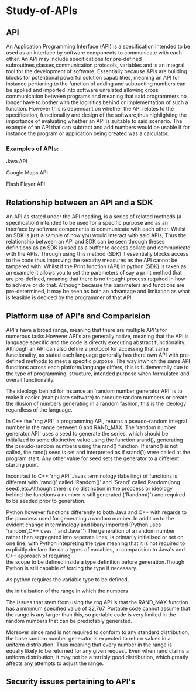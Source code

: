 # Study-of-APIs

## API
An Application Programming Interface (API) is a specification intended to be used as an interface by software components to communicate with each other. An API may include specifications for pre-defined subroutines,classes,communication protocols, variables and is an integral tool for the development of software. Essentially because APIs are building blocks for potentional powerful solution capabilities, meaning an API for instance pertianing to the function of adding and subtracting numbers can be applied and imported into software unrelated allowing cross communication between programs and meaning that said programmers no longer have to bother with the logisitics behind or implementation of such a function. However this is dependant on whether the API relates to the specification, functionality and design of the software,thus highlighting the importance of evaluating whether an API is suitable to said scenario. The example of an API that can subtract and add numbers would be usable if for instance the program or application being created was a calculator. 

### Examples of APIs:
Java API

Google Maps API

Flash Player API


##  Relationship between an API and a SDK
An API as stated under the API heading, is a series of related methods (a specification) intended to be used for a specific purpose and as an interface by software components to communicate with each other. Whilst an SDK is just a sample of how you would interact with said APIs, Thus the relationship between an API and SDK can be seen through theses definitions as an SDK is used as a buffer to access collate and communicate with the APIs. Through using this method (SDK) it essentially blocks access to the code thus improving the security measures as the API cannot be tampered with. Whilst if the Print function (API) in python (SDK) is taken as an example it allows you to set the parameters of say a print method that are pre-defined, meaning that there is no thought process required in how to achieve or do that. Although because the parameters and functions are pre-determined, it may be seen as both an advantage and limitation as what is feasible is decided by the programmer of that API.

## Platform use of API's and Comparision 

API's have a broad range, meaning that there are multiple API's for numerous tasks.However API's are generally native, meaning that the API is language specific and the code is directly executing abstract functionality. Although an API can also define a protocol for accessing that same functionality, as stated each language generally has there own API with pre-defined methods to meet a specific purpose. The way inwhich the same API functions across each platform/language differs, this is fudementally due to the type of programming, structure, intended purpose when formulated and overall functionality. 

The ideology behind for instance an 'random number generator API' is to make it easier (manipulate software) to produce random numbers or create the illusion of numbers generating in a random fashion, this is the ideology regardless of the language. 

In C++ the 'rng API', a programming API, returns a pseudo-random integral number in the range between 0 and RAND_MAX. The 'random number generator API' uses a seed to generate the series, which should be initialized to some distinctive value using the function srand(), generating the pseudo-random numbers using the rand() function. If srand() is not called, the rand() seed is set and interpreted as if srand(1) were called at the program start. Any other value for seed sets the generator to a different starting point.

Incontrast to C++ 'rng API',Javas terminology (labelling) of functions is different with 'rand()'  called 'Random()' and 'Srand' called Random(long seed),etc.Although there is no distinction in the proccess or ideology behind the functions a number is still generated ('Random()') and required to be seeded prior to generation.

Python however functions differently to both Java and C++ with regards to the proccess used for generating a random number. In addition to the evident change in terminology and libary imported (Python uses 'random',C++ uses '' and Java '').The generation of a random number rather then segregated into seperate lines, is primarily initialised or set on one line, with Python intepreting the type meaning that it is not required to explicitly declare the data types of variables, in comparision to Java's and C++ approach of requiring  
the scope to be defined inside a type definition before generation.Though Python is still capable of forcing the type if necessary. 

As python requires the variable type to be defined,

the initialisation of the range in which the numbers 










The issues that stem from using the rng API is that the RAND_MAX function has a minimum specified value of 32,767. Portable code cannot assume that the range is any larger than this, so portable code is very limited in the random numbers that can be predictably generated. 

Moreover since rand is not required to conform to any standard distribution, the base random number generator is expected to return values in a uniform distribution. Thus meaning that every number in the range is equally likely to be returned for any given request. Even when rand claims a uniform distribution, it may not be a terribly good distribution, which greatly affects any attempts to adjust the range.

## Security issues pertaining to API's











